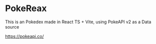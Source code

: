 # PokeReax

This is an Pokedex made in React TS + Vite, using PokeAPI v2 as a Data source

https://pokeapi.co/
